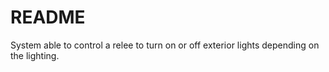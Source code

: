 README
======
System able to control a relee to turn on or off exterior lights depending on the lighting.
